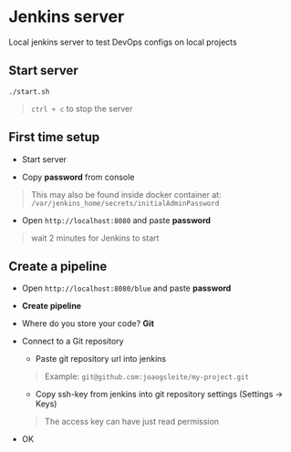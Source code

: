 
# Jenkins server

Local jenkins server to test DevOps configs on local projects


## Start server

```
./start.sh
```

> `ctrl + c` to stop the server


## First time setup

* Start server

* Copy **password** from console

> This may also be found inside docker container at: `/var/jenkins_home/secrets/initialAdminPassword`

* Open `http://localhost:8080` and paste **password**

> wait 2 minutes for Jenkins to start


## Create a pipeline

* Open `http://localhost:8080/blue` and paste **password**

* **Create pipeline**

* Where do you store your code? **Git**

* Connect to a Git repository
  
  * Paste git repository url into jenkins

  > Example: `git@github.com:joaogsleite/my-project.git`

  * Copy ssh-key from jenkins into git repository settings (Settings -> Keys)

  > The access key can have just read permission

* OK